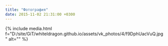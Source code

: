 ```yaml
---
title: "Фотография"
date: 2015-11-02 21:31:00 +0300
---
```



{% include media.html f="D:/site/GiT/whiteldragon.github.io/assets/vk_photos/4/f9DphUacVuQ.jpg" alt="" %}
